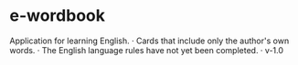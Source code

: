 # e-wordbook

Application for learning English.
· Сards that include only the author's own words.
· The English language rules have not yet been completed.
· v-1.0
